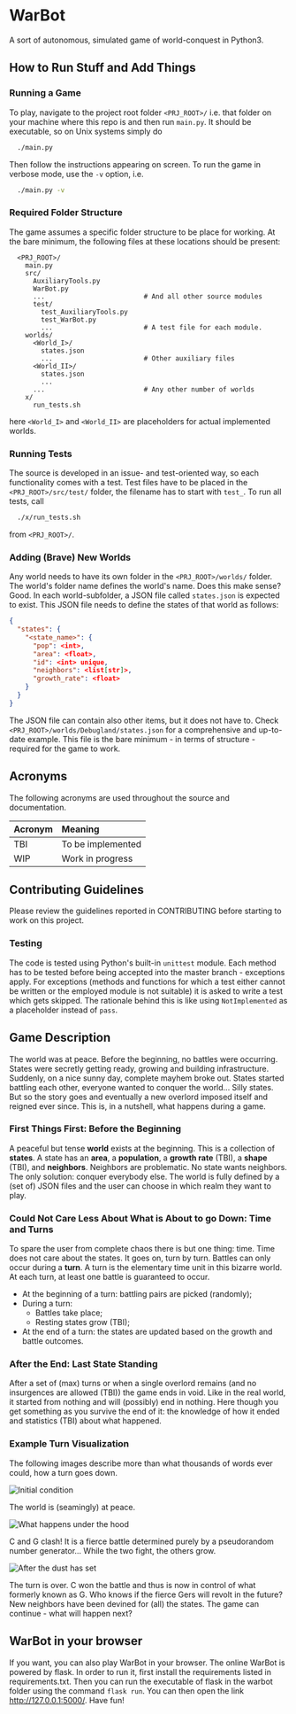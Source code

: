 # WarBot

A sort of autonomous, simulated game of world-conquest in Python3.

## How to Run Stuff and Add Things

### Running a Game
To play, navigate to the project root folder `<PRJ_ROOT>/` i.e. that folder on
your machine where this repo is and then run `main.py`. It should be executable,
so on Unix systems simply do
```bash
  ./main.py
```
Then follow the instructions appearing on screen. To run the game in verbose
mode, use the `-v` option, i.e.
```bash
  ./main.py -v
```

### Required Folder Structure
The game assumes a specific folder structure to be place for working. At the
bare minimum, the following files at these locations should be present:
```
  <PRJ_ROOT>/
    main.py
    src/
      AuxiliaryTools.py
      WarBot.py
      ...                         # And all other source modules
      test/
        test_AuxiliaryTools.py
        test_WarBot.py
        ...                       # A test file for each module.
    worlds/
      <World_I>/
        states.json
        ...                       # Other auxiliary files
      <World_II>/
        states.json
        ...
      ...                         # Any other number of worlds
    x/
      run_tests.sh
```
here `<World_I>` and `<World_II>` are placeholders for actual implemented
worlds.


### Running Tests
The source is developed in an issue- and test-oriented way, so each
functionality comes with a test. Test files have to be placed in the
`<PRJ_ROOT>/src/test/` folder, the filename has to start with `test_`. To run
all tests, call
```bash
  ./x/run_tests.sh
```
from `<PRJ_ROOT>/`.


### Adding (Brave) New Worlds
Any world needs to have its own folder in the `<PRJ_ROOT>/worlds/` folder. The
world's folder name defines the world's name. Does this make sense? Good. In
each world-subfolder, a JSON file called `states.json` is expected to exist.
This JSON file needs to define the states of that world as follows:
```json
{
  "states": {
    "<state_name>": {
      "pop": <int>,
      "area": <float>,
      "id": <int> unique,
      "neighbors": <list[str]>,
      "growth_rate": <float>
    }
  }
}
```
The JSON file can contain also other items, but it does not have to. Check
`<PRJ_ROOT>/worlds/Debugland/states.json` for a comprehensive and up-to-date
example. This file is the bare minimum - in terms of structure - required for
the game to work.


## Acronyms
The following acronyms are used throughout the source and documentation.

|Acronym | Meaning|
|:-------|:-------|
|TBI     | To be implemented |
|WIP     | Work in progress |


## Contributing Guidelines
Please review the guidelines reported in CONTRIBUTING before starting to work on
this project.


### Testing
The code is tested using Python's built-in `unittest` module. Each method has to
be tested before being accepted into the master branch - exceptions apply. For
exceptions (methods and functions for which a test either cannot be written or
the employed module is not suitable) it is asked to write a test which gets
skipped. The rationale behind this is like using `NotImplemented` as a
placeholder instead of `pass`.


## Game Description

The world was at peace. Before the beginning, no battles were occurring. States
were secretly getting ready, growing and building infrastructure.
Suddenly, on a nice sunny day, complete mayhem broke out. States started
battling each other, everyone wanted to conquer the world... Silly states. But
so the story goes and eventually a new overlord imposed itself and reigned ever
since. This is, in a nutshell, what happens during a game.


### First Things First: Before the Beginning

A peaceful but tense **world** exists at the beginning. This is a collection
of **states**. A state has an **area**, a **population**, a **growth rate** (TBI),
a **shape** (TBI), and **neighbors**. Neighbors are problematic. No state wants
neighbors. The only solution: conquer everybody else. The world is fully defined
by a (set of) JSON files and the user can choose in which realm they want to
play.


### Could Not Care Less About What is About to go Down: Time and Turns

To spare the user from complete chaos there is but one thing: time. Time does
not care about the states. It goes on, turn by turn. Battles can only occur
during a **turn**. A turn is the elementary time unit in this bizarre world. At
each turn, at least one battle is guaranteed to occur.
* At the beginning of a turn: battling pairs are picked (randomly);
* During a turn:
  * Battles take place;
  * Resting states grow (TBI);
* At the end of a turn: the states are updated based on the growth and battle outcomes.


### After the End: Last State Standing

After a set of (max) turns or when a single overlord remains (and no insurgences
are allowed (TBI)) the game ends in void. Like in the real world, it started from
nothing and will (possibly) end in nothing. Here though you get something as you
survive the end of it: the knowledge of how it ended and statistics (TBI)
about what happened.


### Example Turn Visualization

The following images describe more than what thousands of words ever could, how
a turn goes down.

![Initial condition](img/initial_condition.png)

The world is (seamingly) at peace.

![What happens under the hood](img/turn_illustrated.png)

C and G clash! It is a fierce battle determined purely by a pseudorandom number
generator... While the two fight, the others grow.

![After the dust has set](img/end_of_turn.png)

The turn is over. C won the battle and thus is now in control of what formerly
known as G. Who knows if the fierce Gers will revolt in the future? New
neighbors have been devined for (all) the states. The game can continue - what
will happen next?


## WarBot in your browser

If you want, you can also play WarBot in your browser. The online WarBot is 
powered by flask. In order to run it, first install the requirements listed in 
requirements.txt. Then you can run the executable of flask in the warbot folder 
using the command `flask run`. You can then open the link http://127.0.0.1:5000/. 
Have fun!

